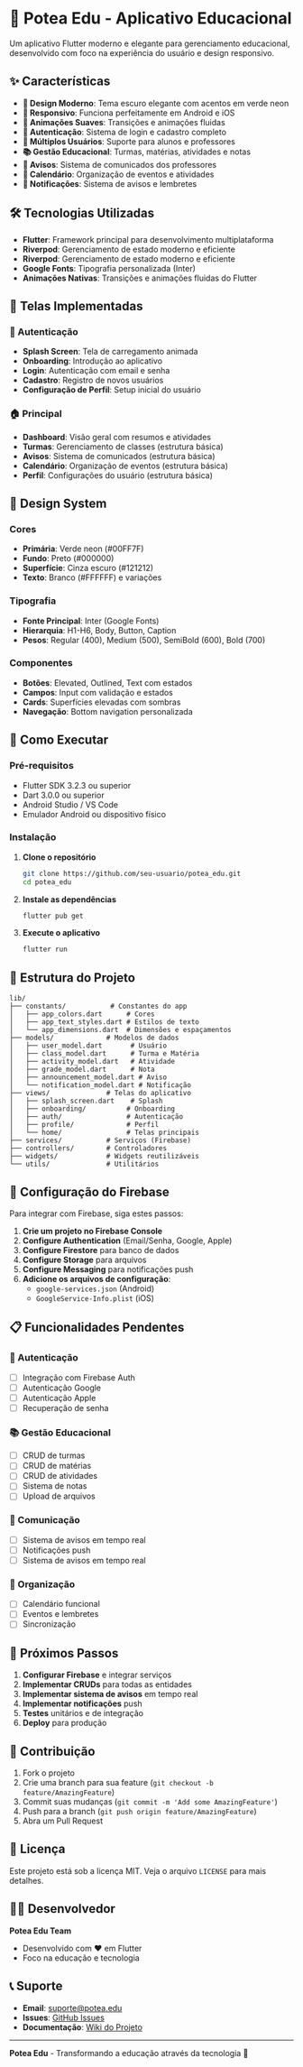# 🌱 Potea Edu - Aplicativo Educacional

Um aplicativo Flutter moderno e elegante para gerenciamento educacional, desenvolvido com foco na experiência do usuário e design responsivo.

## ✨ Características

- **🎨 Design Moderno**: Tema escuro elegante com acentos em verde neon
- **📱 Responsivo**: Funciona perfeitamente em Android e iOS
- **🚀 Animações Suaves**: Transições e animações fluidas
- **🔐 Autenticação**: Sistema de login e cadastro completo
- **👥 Múltiplos Usuários**: Suporte para alunos e professores
- **📚 Gestão Educacional**: Turmas, matérias, atividades e notas
- **📢 Avisos**: Sistema de comunicados dos professores
- **📅 Calendário**: Organização de eventos e atividades
- **🔔 Notificações**: Sistema de avisos e lembretes

## 🛠 Tecnologias Utilizadas

- **Flutter**: Framework principal para desenvolvimento multiplataforma
- **Riverpod**: Gerenciamento de estado moderno e eficiente
- **Riverpod**: Gerenciamento de estado moderno e eficiente
- **Google Fonts**: Tipografia personalizada (Inter)
- **Animações Nativas**: Transições e animações fluidas do Flutter

## 📱 Telas Implementadas

### 🔐 Autenticação

- **Splash Screen**: Tela de carregamento animada
- **Onboarding**: Introdução ao aplicativo
- **Login**: Autenticação com email e senha
- **Cadastro**: Registro de novos usuários
- **Configuração de Perfil**: Setup inicial do usuário

### 🏠 Principal

- **Dashboard**: Visão geral com resumos e atividades
- **Turmas**: Gerenciamento de classes (estrutura básica)
- **Avisos**: Sistema de comunicados (estrutura básica)
- **Calendário**: Organização de eventos (estrutura básica)
- **Perfil**: Configurações do usuário (estrutura básica)

## 🎨 Design System

### Cores

- **Primária**: Verde neon (#00FF7F)
- **Fundo**: Preto (#000000)
- **Superfície**: Cinza escuro (#121212)
- **Texto**: Branco (#FFFFFF) e variações

### Tipografia

- **Fonte Principal**: Inter (Google Fonts)
- **Hierarquia**: H1-H6, Body, Button, Caption
- **Pesos**: Regular (400), Medium (500), SemiBold (600), Bold (700)

### Componentes

- **Botões**: Elevated, Outlined, Text com estados
- **Campos**: Input com validação e estados
- **Cards**: Superfícies elevadas com sombras
- **Navegação**: Bottom navigation personalizada

## 🚀 Como Executar

### Pré-requisitos

- Flutter SDK 3.2.3 ou superior
- Dart 3.0.0 ou superior
- Android Studio / VS Code
- Emulador Android ou dispositivo físico

### Instalação

1. **Clone o repositório**

   ```bash
   git clone https://github.com/seu-usuario/potea_edu.git
   cd potea_edu
   ```

2. **Instale as dependências**

   ```bash
   flutter pub get
   ```

3. **Execute o aplicativo**
   ```bash
   flutter run
   ```

## 📁 Estrutura do Projeto

```
lib/
├── constants/           # Constantes do app
│   ├── app_colors.dart      # Cores
│   ├── app_text_styles.dart # Estilos de texto
│   └── app_dimensions.dart  # Dimensões e espaçamentos
├── models/             # Modelos de dados
│   ├── user_model.dart       # Usuário
│   ├── class_model.dart      # Turma e Matéria
│   ├── activity_model.dart   # Atividade
│   ├── grade_model.dart      # Nota
│   ├── announcement_model.dart # Aviso
│   └── notification_model.dart # Notificação
├── views/              # Telas do aplicativo
│   ├── splash_screen.dart    # Splash
│   ├── onboarding/          # Onboarding
│   ├── auth/                # Autenticação
│   ├── profile/             # Perfil
│   └── home/                # Telas principais
├── services/           # Serviços (Firebase)
├── controllers/        # Controladores
├── widgets/            # Widgets reutilizáveis
└── utils/              # Utilitários
```

## 🔧 Configuração do Firebase

Para integrar com Firebase, siga estes passos:

1. **Crie um projeto no Firebase Console**
2. **Configure Authentication** (Email/Senha, Google, Apple)
3. **Configure Firestore** para banco de dados
4. **Configure Storage** para arquivos
5. **Configure Messaging** para notificações push
6. **Adicione os arquivos de configuração**:
   - `google-services.json` (Android)
   - `GoogleService-Info.plist` (iOS)

## 📋 Funcionalidades Pendentes

### 🔐 Autenticação

- [ ] Integração com Firebase Auth
- [ ] Autenticação Google
- [ ] Autenticação Apple
- [ ] Recuperação de senha

### 📚 Gestão Educacional

- [ ] CRUD de turmas
- [ ] CRUD de matérias
- [ ] CRUD de atividades
- [ ] Sistema de notas
- [ ] Upload de arquivos

### 💬 Comunicação

- [ ] Sistema de avisos em tempo real
- [ ] Notificações push
- [ ] Sistema de avisos em tempo real

### 📅 Organização

- [ ] Calendário funcional
- [ ] Eventos e lembretes
- [ ] Sincronização

## 🎯 Próximos Passos

1. **Configurar Firebase** e integrar serviços
2. **Implementar CRUDs** para todas as entidades
3. **Implementar sistema de avisos** em tempo real
4. **Implementar notificações** push
5. **Testes** unitários e de integração
6. **Deploy** para produção

## 🤝 Contribuição

1. Fork o projeto
2. Crie uma branch para sua feature (`git checkout -b feature/AmazingFeature`)
3. Commit suas mudanças (`git commit -m 'Add some AmazingFeature'`)
4. Push para a branch (`git push origin feature/AmazingFeature`)
5. Abra um Pull Request

## 📄 Licença

Este projeto está sob a licença MIT. Veja o arquivo `LICENSE` para mais detalhes.

## 👨‍💻 Desenvolvedor

**Potea Edu Team**

- Desenvolvido com ❤️ em Flutter
- Foco na educação e tecnologia

## 📞 Suporte

- **Email**: suporte@potea.edu
- **Issues**: [GitHub Issues](https://github.com/seu-usuario/potea_edu/issues)
- **Documentação**: [Wiki do Projeto](https://github.com/seu-usuario/potea_edu/wiki)

---

**Potea Edu** - Transformando a educação através da tecnologia 🚀
